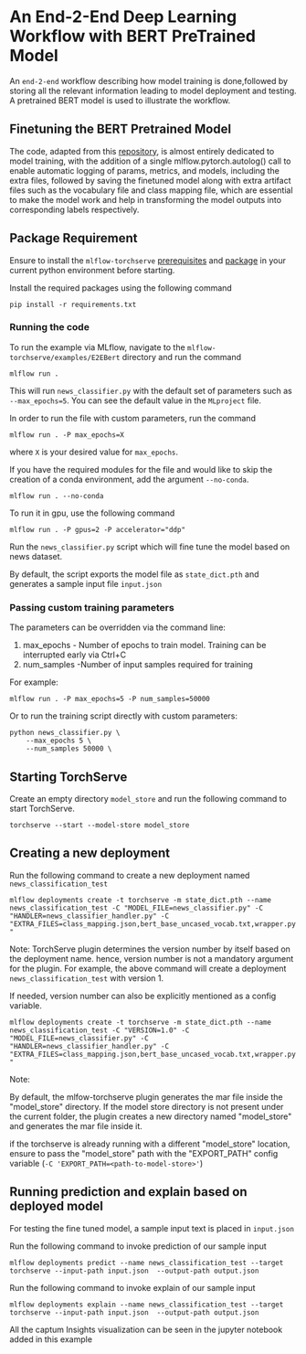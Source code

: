 
# An End-2-End Deep Learning Workflow with BERT PreTrained Model

An `end-2-end` workflow describing how model training is done,followed by storing all the relevant information leading to model deployment and
testing. A pretrained BERT model is used to illustrate the workflow.

## Finetuning the BERT Pretrained Model
The code, adapted from this [repository](https://github.com/maknotavailable/pytorch-pretrained-BERT/blob/master/pytorch_pretrained_bert/modeling.py), 
is almost entirely dedicated to model training, with the addition of a single mlflow.pytorch.autolog() call to enable automatic logging of params, metrics, and models,
including the extra files, followed by saving the finetuned model along with extra artifact files such as the vocabulary file and class mapping file, which are essential to make the model 
work and help in transforming the model outputs into corresponding labels respectively.

## Package Requirement

Ensure to install the `mlflow-torchserve` [prerequisites](https://github.com/mlflow/mlflow-torchserve#prerequisites) and 
[package](https://github.com/mlflow/mlflow-torchserve#installation) in your current python environment before starting.

Install the required packages using the following command

`pip install -r requirements.txt`
 
 
 ### Running the code
To run the example via MLflow, navigate to the `mlflow-torchserve/examples/E2EBert` directory and run the command

```
mlflow run .
```

This will run `news_classifier.py` with the default set of parameters such as  `--max_epochs=5`. You can see the default value in the `MLproject` file.

In order to run the file with custom parameters, run the command

```
mlflow run . -P max_epochs=X
```

where `X` is your desired value for `max_epochs`.

If you have the required modules for the file and would like to skip the creation of a conda environment, add the argument `--no-conda`.

```
mlflow run . --no-conda

```

To run it in gpu, use the following command

```
mlflow run . -P gpus=2 -P accelerator="ddp"
```

Run the `news_classifier.py` script which will fine tune the model based on news dataset. 

By default,  the script exports the model file as `state_dict.pth` and generates a sample input file `input.json`



### Passing custom training parameters

The parameters can be overridden via the command line:

1. max_epochs - Number of epochs to train model. Training can be interrupted early via Ctrl+C
2. num_samples -Number of input samples required for training



For example:
```
mlflow run . -P max_epochs=5 -P num_samples=50000
```

Or to run the training script directly with custom parameters:

```
python news_classifier.py \
    --max_epochs 5 \
    --num_samples 50000 \
```

## Starting TorchServe

Create an empty directory `model_store` and run the following command to start TorchServe.

`torchserve --start --model-store model_store`

## Creating a new deployment

Run the following command to create a new deployment named `news_classification_test`

`mlflow deployments create -t torchserve -m state_dict.pth --name news_classification_test -C "MODEL_FILE=news_classifier.py" -C "HANDLER=news_classifier_handler.py" -C "EXTRA_FILES=class_mapping.json,bert_base_uncased_vocab.txt,wrapper.py"`

Note: TorchServe plugin determines the version number by itself based on the deployment name. hence, version number 
is not a mandatory argument for the plugin. For example, the above command will create a deployment `news_classification_test` with version 1.

If needed, version number can also be explicitly mentioned as a config variable.

`mlflow deployments create -t torchserve -m state_dict.pth --name news_classification_test -C "VERSION=1.0" -C "MODEL_FILE=news_classifier.py" -C "HANDLER=news_classifier_handler.py" -C "EXTRA_FILES=class_mapping.json,bert_base_uncased_vocab.txt,wrapper.py"`

Note:

By default, the mlfow-torchserve plugin generates the mar file inside the "model_store" directory. If the model store directory is not present under the current folder, 
the plugin creates a new directory named "model_store" and generates the mar file inside it.

if the torchserve is already running with a different "model_store" location, ensure to pass the "model_store" path with the "EXPORT_PATH" config variable (`-C 'EXPORT_PATH=<path-to-model-store>'`)


## Running prediction and explain based on deployed model

For testing the fine tuned model, a sample input text is placed in `input.json`

Run the following command to invoke prediction of our sample input 

`mlflow deployments predict --name news_classification_test --target torchserve --input-path input.json  --output-path output.json`

Run the following command to invoke explain of our sample input 


`mlflow deployments explain --name news_classification_test --target torchserve --input-path input.json  --output-path output.json`

All the captum Insights visualization can be seen in the jupyter notebook added in this example